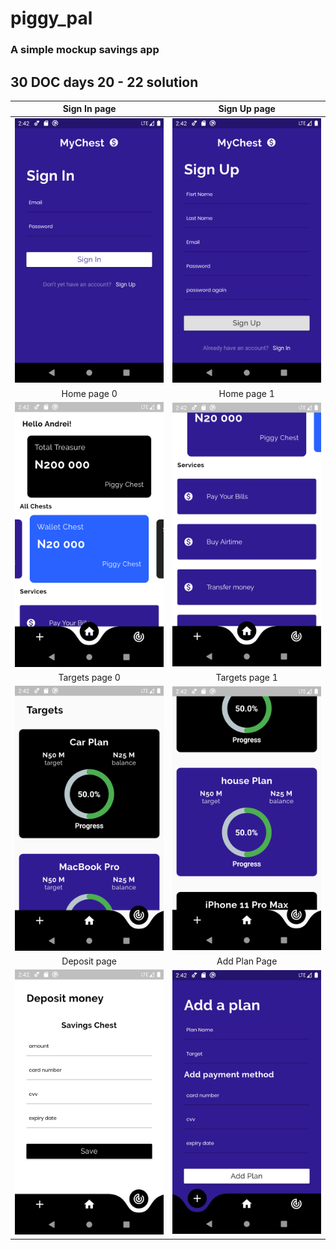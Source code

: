 # piggy_pal

### A simple mockup savings app

## 30 DOC days 20 - 22 solution

|Sign In page | Sign Up page |
| :----:    |    :----:   |
| ![Signin Page](screenshots/signin.png) |![Signup Page](screenshots/signup.png)|
|   Home page 0  |      Home page 1       |
| ![Home Page](screenshots/home0.png) | ![Home Page1 Page](screenshots/home1.png) |
|Targets page 0|Targets page 1|
|![Targets Page 0](screenshots/targets0.png)|![Targets Page 1](screenshots/targets1.png)|
 |Deposit page| Add Plan Page|
|![deposit Page](screenshots/deposit.png)|![add plan Page](screenshots/addplan.png)|



### 

